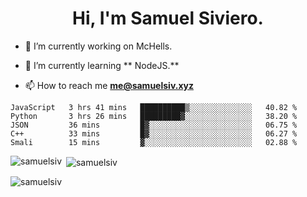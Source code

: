 <h1 align="center">Hi, I'm Samuel Siviero.</h1>

- 🔭 I’m currently working on McHells.

- 🌱 I’m currently learning ** NodeJS.**

- 📫 How to reach me **me@samuelsiv.xyz**


<!--START_SECTION:waka-->
```text
JavaScript   3 hrs 41 mins   ██████████▒░░░░░░░░░░░░░░   40.82 % 
Python       3 hrs 26 mins   █████████▓░░░░░░░░░░░░░░░   38.20 % 
JSON         36 mins         █▓░░░░░░░░░░░░░░░░░░░░░░░   06.75 % 
C++          33 mins         █▓░░░░░░░░░░░░░░░░░░░░░░░   06.27 % 
Smali        15 mins         ▓░░░░░░░░░░░░░░░░░░░░░░░░   02.88 % 
```
<!--END_SECTION:waka-->

<p><img align="left" src="https://github-readme-stats.vercel.app/api/top-langs?username=samuelsiv&show_icons=true&locale=en&layout=compact&theme=radical" alt="samuelsiv" /></p>

<p>&nbsp;<img align="center" src="https://github-readme-stats.vercel.app/api?username=samuelsiv&show_icons=true&locale=en&theme=radical" alt="samuelsiv" /></p>
<p align="left"> <img src="https://komarev.com/ghpvc/?username=samuelsiv&label=Profile%20views&color=0e75b6&style=flat" alt="samuelsiv" /> </p>

